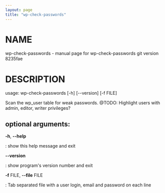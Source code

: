 ```yaml
---
layout: page
title: "wp-check-passwords"
---
```



NAME
====

wp-check-passwords - manual page for wp-check-passwords git version
8235fae

DESCRIPTION
===========

usage: wp-check-passwords \[-h\] \[\--version\] \[-f FILE\]

Scan the wp\_user table for weak passwords. \@TODO: Highlight users with
admin, editor, writer privileges?

optional arguments:
-------------------

**-h**, **\--help**

:   show this help message and exit

**\--version**

:   show program\'s version number and exit

**-f** FILE, **\--file** FILE

:   Tab separated file with a user login, email and password on each
    line
